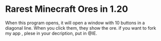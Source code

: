 # Rarest Minecraft Ores in 1.20
 When this program opens, it will open a window with 10 buttons in a diagonal line. When you click them, they show the ore. if you  want to fork my app , plese in your decription, put in @IE.

